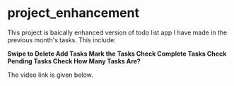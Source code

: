 # project_enhancement
This project is baically enhanced version of todo list app I have made in the previous month's tasks.
This include:

 **Swipe to Delete
   Add Tasks
   Mark the Tasks
   Check Complete Tasks
   Check Pending Tasks
   Check How Many Tasks Are?**

The video link is given below.
